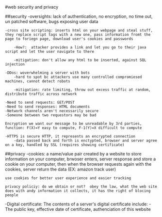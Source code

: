 #web security and privacy

##security
    -oversights: lack of authentication, no encryption, no time out, un patched software, bugs exposing user data

    -cross site scripting: inserts html on your webpage and steal stuff, they replace script tags with a new one, pass information fromt the page to foriegn page, download user's cookies and passwords

        -How?:  attacker provides a link and let you go to their java script and let the user navigate to there

        -mitigation: don't allow any html to be inserted, against SQL injection

    -DDos: woverwhelming a server with bots
        -hard to spot bc attackers use many controlled compromiesed machines, cannot detect robots
        
        -mitigation: rate limiting, throw out excess traffic at random, distribute traffic across network

    -Need to send requests: GET/POST
    -Need to send responses: HTML documents
    -Network channels aren't necessarily secure
    -Someone between two requestors may be bad

    Encryption we want our message to be unreadable by 3rd parties, function: F(X)=Y easy to compute, F-1(Y)=X difficult to compute

    -HTTPS is secure HTTP, it represents an encrypted connection
        -data passed back and forth is enctypted, browser and server agree on a key, handled by SSL (requires showing certificate)

    

##privacy
    -cookies: a name/value pair created by a website to store information on your computer, brwoser enters, server response and store a cookie on your computer, then when the browser requests again with the cookies, server return the data (EX: amazon track user)

    use cookies for better user experience and easier tracking

    privacy policiy: do we obtain or not?  obey the law, what the web site does with andy information it collects, it has the right of blocing people

  -Digital certificate:
    The contents of a server's digital certificate include: 
    -The public key, effective date of certificate, authenciation of this website